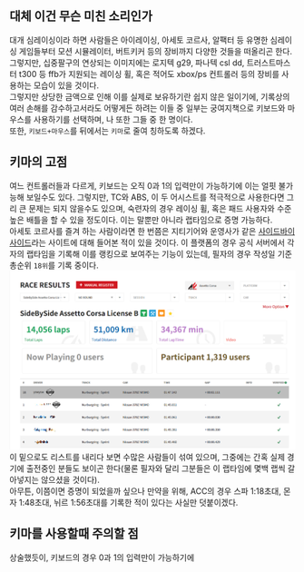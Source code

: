 ## 대체 이건 무슨 미친 소리인가
대개 심레이싱이라 하면 사람들은 아이레이싱, 아세토 코르사, 알팩터 등 유명한 심레이싱 게임들부터 모션 시뮬레이터, 버트키커 등의 장비까지 다양한 것들을 떠올리곤 한다. 그렇지만, 십중팔구의 연상되는 이미지에는 로지텍 g29, 파나텍 csl dd, 트러스트마스터 t300 등 ffb가 지원되는 레이싱 휠, 혹은 적어도 xbox/ps 컨트롤러 등의 장비를 사용하는 모습이 있을 것이다.  
그렇지만 상당한 금액으로 인해 이를 실제로 보유하기란 쉽지 않은 일이기에, 기록상의 여러 손해를 감수하고서라도 어떻게든 하려는 이들 중 일부는 궁여지책으로 키보드와 마우스를 사용하기를 선택하며, 나 또한 그들 중 한 명이다.  
또한, `키보드+마우스`를 뒤에서는 `키마`로 줄여 칭하도록 하겠다.

## 키마의 고점
여느 컨트롤러들과 다르게, 키보드는 오직 0과 1의 입력만이 가능하기에 이는 얼핏 불가능해 보일수도 있다. 그렇지만, TC와 ABS, 이 두 어시스트를 적극적으로 사용한다면 그리 큰 문제는 되지 않을수도 있으며, 숙련자의 경우 레이싱 휠, 혹은 패드 사용자와 수준높은 배틀을 할 수 있을 정도이다. 이는 말뿐만 아니라 랩타임으로 증명 가능하다.  
아세토 코르사를 즐겨 하는 사람이라면 한 번쯤은 지티기어와 운영사가 같은 [사이드바이사이드](https://www.sidebyside.co.kr/)라는 사이트에 대해 들어본 적이 있을 것이다. 이 플랫폼의 경우 공식 서버에서 각자의 랩타임을 기록해 이를 랭킹으로 보여주는 기능이 있는데, 필자의 경우 작성일 기준 총순위 `18위`를 기록 중이다.
[![결과](/files/1.png)](https://www.sidebyside.co.kr/results)
이 밑으로도 리스트를 내리다 보면 수많은 사람들이 섞여 있으며, 그중에는 간혹 실제 경기에 출전중인 분들도 보이곤 한다(물론 필자와 달리 그분들은 이 랩타임에 몇백 랩씩 갈아넣지는 않으셨을 것이다).  
아무튼, 이쯤이면 증명이 되었을까 싶으나 만약을 위해, ACC의 경우 스파 1:18초대, 몬자 1:48초대, 뉘르 1:56초대를 기록한 적이 있다는 사실만 덧붙이겠다.

## 키마를 사용할때 주의할 점
상술했듯이, 키보드의 경우 0과 1의 입력만이 가능하기에 